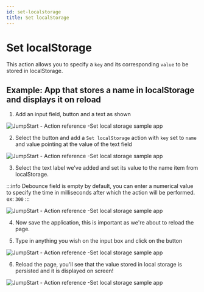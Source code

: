 ```yaml
---
id: set-localstorage
title: Set localStorage
---
```


# Set localStorage

This action allows you to specify a `key` and its corresponding `value` to be stored in localStorage.

## Example: App that stores a name in localStorage and displays it on reload

1. Add an input field, button and a text as shown

<div style={{textAlign: 'center'}}>

![JumpStart - Action reference -Set local storage sample app](/img/actions/localstorage/1.png)

</div>

2. Select the button and add a `Set localStorage` action with `key` set to `name` and value pointing at the value of the text field

<div style={{textAlign: 'center'}}>

![JumpStart - Action reference -Set local storage sample app](/img/actions/localstorage/2.png)

</div>

3. Select the text label we've added and set its value to the name item from localStorage. 

:::info
Debounce field is empty by default, you can enter a numerical value to specify the time in milliseconds after which the action will be performed. ex: `300`
:::

<div style={{textAlign: 'center'}}>

![JumpStart - Action reference -Set local storage sample app](/img/actions/localstorage/debounce.png)

</div>


4. Now save the application, this is important as we're about to reload the page.

5. Type in anything you wish on the input box and click on the button

<div style={{textAlign: 'center'}}>

![JumpStart - Action reference -Set local storage sample app](/img/actions/localstorage/5.png)

</div>


6. Reload the page, you'll see that the value stored in local storage is persisted and it is displayed on screen!

<div style={{textAlign: 'center'}}>

![JumpStart - Action reference -Set local storage sample app](/img/actions/localstorage/6.png)

</div>

